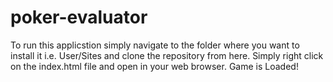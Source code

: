 # poker-evaluator

To run this applicstion simply navigate to the folder where you want to install it i.e. User/Sites and clone the repository from here. Simply right click on the index.html file and open in your web browser. Game is Loaded!

